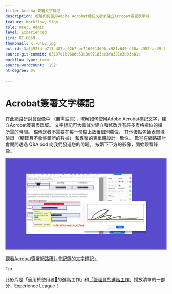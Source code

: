 ```yaml
---
title: Acrobat簽署文字標記
description: 瞭解如何使用Adobe Acrobat標記文字來建立Acrobat簽署表單域
feature: Workflow, Sign
role: User, Admin
level: Experienced
jira: KT-6059
thumbnail: KT-6402.jpg
exl-id: 3a54925d-b713-487b-92b7-ec7160513696,c981c640-e50a-4952-ac39-2f90d6d0cf08
source-git-commit: 03197d1b968dd53c3e92183ae3fa321e3b03b01c
workflow-type: tm+mt
source-wordcount: '152'
ht-degree: 0%

---
```


# Acrobat簽署文字標記

在此網路研討會錄像中 （無需註冊），瞭解如何使用Adobe Acrobat標記文字，建立Acrobat簽署表單域。 文字標記可大幅減少建立和修改含有許多表格欄位的檔所需的時間。 檔傳送者不需要在每一份檔上放置個別欄位， 其他優點包括表單域驗證 （精確且不收集錯誤的數據） 和專業的表單體設計一致性。 歡迎在網路研討會期間透過 Q&amp;A pod 向我們發送您的問題。 按兩下下方的影像，開始觀看錄像。

[![觀看會議](../assets/tagging.png)](https://event.on24.com/wcc/r/2338276/415BE4603F60A61A546C0A91528B444F)

[觀看Acrobat簽署網路研討會記錄的文字標記」](https://event.on24.com/wcc/r/2338276/415BE4603F60A61A546C0A91528B444F)

>[!TIP]
>
>此影片是「適用於使用者[&#128279;](https://experienceleague.adobe.com/en/playlists/acrobat-sign-get-started-business-users)的進階工作」和[「管理員的進階工作](https://experienceleague.adobe.com/en/playlists/acrobat-sign-perform-advanced-tasks-administrators)」播放清單的一部分，Experience League！
